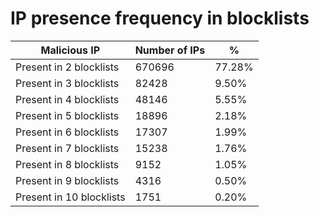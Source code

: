 # IP presence frequency in blocklists
| Malicious IP | Number of IPs | % |
|----|----|----|
| Present in 2 blocklists | 670696 | 77.28% |
| Present in 3 blocklists | 82428 | 9.50% |
| Present in 4 blocklists | 48146 | 5.55% |
| Present in 5 blocklists | 18896 | 2.18% |
| Present in 6 blocklists | 17307 | 1.99% |
| Present in 7 blocklists | 15238 | 1.76% |
| Present in 8 blocklists | 9152 | 1.05% |
| Present in 9 blocklists | 4316 | 0.50% |
| Present in 10 blocklists | 1751 | 0.20% |
